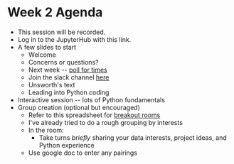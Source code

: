 # Week 2 Agenda

* This session will be recorded.
* Log in to the JupyterHub with this link.
* A few slides to start
  * Welcome
  * Concerns or questions?
  * Next week -- [poll for times](https://calendly.com/d/cgq-n9z-p8d/week-3-coding-for-humanities)
  * Join the slack channel [here](https://join.slack.com/t/dh140250winter2022/shared_invite/zt-11bndw87p-VD7vUg4~dmhFpGR8K_yDiA)
  * Unsworth's text
  * Leading into Python coding
* Interactive session -- lots of Python fundamentals
* Group creation (optional but encouraged)
  * Refer to this spreadsheet for [breakout rooms](https://docs.google.com/spreadsheets/d/1RMIMZpt77x0AXZRtrrDO23draODSNSSxQPN0wUaIOvw/edit?usp=sharing)
  * I've already tried to do a rough grouping by interests
  * In the room:
    * Take turns *briefly* sharing your data interests, project ideas, and Python experience
  * Use google doc to enter any pairings